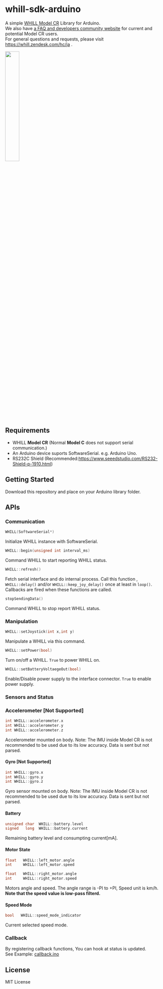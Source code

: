 # whill-sdk-arduino
A simple [WHILL Model CR](https://whill.jp/model-cr) Library for Arduino.<br>
We also have [a FAQ and developers community website](https://whill.zendesk.com/hc/ja) for current and potential Model CR users.<br>
For general questions and requests, please visit https://whill.zendesk.com/hc/ja .

<img src="https://user-images.githubusercontent.com/2618822/45492944-89421c00-b7a8-11e8-9c92-22aa3f28f6e4.png" width=30%>


## Requirements
- WHILL **Model CR**  (Normal **Model C** does not support serial communication.)
- An Arduino device suports SoftwareSerial. e.g. Arduino Uno.
- RS232C Shield  (Recommended:https://www.seeedstudio.com/RS232-Shield-p-1910.html)



## Getting Started
Download this repository and place on your Arduino library folder.

## APIs

### Communication

```cpp
WHILL(SoftwareSerial*)
```
Initialize WHILL instance with SoftwareSerial.

```cpp
WHILL::begin(unsigned int interval_ms)
```
Command WHILL to start reporting WHILL status.

```cpp
WHILL::refresh()
```
Fetch serial interface and do internal process.
Call this function , `WHILL::delay()` and/or `WHILL::keep_joy_delay()` once at least in `loop()`. Callbacks are fired when these functions are called.

```cpp
stopSendingData()
```
Command WHILL to stop report WHILL status.


### Manipulation

```cpp
WHILL::setJoystick(int x,int y)
```
Manipulate a WHILL via this command.


```cpp
WHILL::setPower(bool)
```
Turn on/off a WHILL. `True` to power WHILL on. 

```cpp
WHILL::setBatteryVoltaegeOut(bool)
```
Enable/Disable power supply to the interface connector. `True` to enable power supply.


### Sensors and Status

### Accelerometer [Not Supported]
```cpp
int WHILL::accelerometer.x
int WHILL::accelerometer.y
int WHILL::accelerometer.z
```
Accelerometer mounted on body.
Note: The IMU inside Model CR is not recommended to be used due to its low accuracy. Data is sent but not parsed.

#### Gyro [Not Supported]
```cpp
int WHILL::gyro.x
int WHILL::gyro.y
int WHILL::gyro.z
```
Gyro sensor mounted on body.
Note: The IMU inside Model CR is not recommended to be used due to its low accuracy. Data is sent but not parsed.

#### Battery
```cpp
unsigned char  WHILL::battery.level
signed   long  WHILL::battery.current
```
Remaining battery level and consumpting current[mA].


#### Motor State
```cpp
float   WHILL::left_motor.angle
int     WHILL::left_motor.speed

float   WHILL::right_motor.angle
int     WHILL::right_motor.speed
```
Motors angle and speed. The angle range is -PI to +PI, Speed unit is km/h.  
**Note that the speed value is low-pass filterd.**

#### Speed Mode
```cpp
bool   WHILL::speed_mode_indicator
```
Current selected speed mode.

### Callback

By registering callback functions, You can hook at status is updated.  
See Example: [callback.ino](https://github.com/WHILL/whill-sdk-arduino/blob/master/examples/callback/callback.ino)

## License
MIT License

